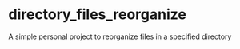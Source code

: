# directory_files_reorganize
 A simple personal project to reorganize files in a specified directory
